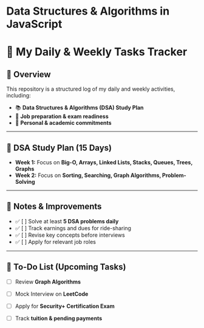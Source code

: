 # Data Structures & Algorithms in JavaScript

# 📌 My Daily & Weekly Tasks Tracker

## 🚀 Overview
This repository is a structured log of my daily and weekly activities, including:
- 📚 **Data Structures & Algorithms (DSA) Study Plan**
- 🎯 **Job preparation & exam readiness**
- 📆 **Personal & academic commitments**

---
## 📖 DSA Study Plan (15 Days)

- **Week 1:** Focus on **Big-O, Arrays, Linked Lists, Stacks, Queues, Trees, Graphs**  
- **Week 2:** Focus on **Sorting, Searching, Graph Algorithms, Problem-Solving**  

---

## 📝 Notes & Improvements
- ✅ [ ] Solve at least **5 DSA problems daily**  
- ✅ [ ] Track earnings and dues for ride-sharing  
- ✅ [ ] Revise key concepts before interviews  
- ✅ [ ] Apply for relevant job roles  

---

## 📌 To-Do List (Upcoming Tasks)
- [ ] Review **Graph Algorithms**  
- [ ] Mock Interview on **LeetCode**  
- [ ] Apply for **Security+ Certification Exam**  
- [ ] Track **tuition & pending payments**  

